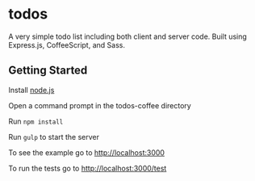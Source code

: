 # todos
A very simple todo list including both client and server code. Built using Express.js, CoffeeScript, and Sass.

## Getting Started
Install [node.js](http://nodejs.org)

Open a command prompt in the todos-coffee directory

Run `npm install`

Run `gulp` to start the server

To see the example go to [http://localhost:3000](http://localhost:3000)

To run the tests go to [http://localhost:3000/test](http://localhost:3000/test)
